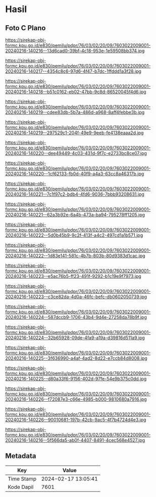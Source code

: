 # Hasil

## Foto C Plano

https://sirekap-obj-formc.kpu.go.id/e830/pemilu/pdpr/76/03/02/20/09/7603022009001-20240216-140216--13d6cad0-39bf-4c18-953e-1e59508bb374.jpg

https://sirekap-obj-formc.kpu.go.id/e830/pemilu/pdpr/76/03/02/20/09/7603022009001-20240216-140217--4354c8c6-97d6-4f47-b7dc-1ffddd1a3f28.jpg

https://sirekap-obj-formc.kpu.go.id/e830/pemilu/pdpr/76/03/02/20/09/7603022009001-20240216-140218--b51c0162-eb02-47bb-9c8d-86520045f4d6.jpg

https://sirekap-obj-formc.kpu.go.id/e830/pemilu/pdpr/76/03/02/20/09/7603022009001-20240216-140219--cdee83db-5b7a-486d-a968-8aff4febbe3b.jpg

https://sirekap-obj-formc.kpu.go.id/e830/pemilu/pdpr/76/03/02/20/09/7603022009001-20240216-140219--297529c1-204f-49e9-9eeb-fe4138eaaa2d.jpg

https://sirekap-obj-formc.kpu.go.id/e830/pemilu/pdpr/76/03/02/20/09/7603022009001-20240216-140220--dee49449-4c03-431d-9f7c-e2733bc8ce07.jpg

https://sirekap-obj-formc.kpu.go.id/e830/pemilu/pdpr/76/03/02/20/09/7603022009001-20240216-140220--1cf62133-fb0d-40f9-a4a3-63cc8a46317b.jpg

https://sirekap-obj-formc.kpu.go.id/e830/pemilu/pdpr/76/03/02/20/09/7603022009001-20240216-140221--7c1f97c2-bdb4-4fd6-9036-7bbb93208631.jpg

https://sirekap-obj-formc.kpu.go.id/e830/pemilu/pdpr/76/03/02/20/09/7603022009001-20240216-140221--62a3b92e-6a4b-473a-ba94-795278ff1205.jpg

https://sirekap-obj-formc.kpu.go.id/e830/pemilu/pdpr/76/03/02/20/09/7603022009001-20240216-140222--5d0b45b9-9c2f-413f-a4c2-497cd1a1b571.jpg

https://sirekap-obj-formc.kpu.go.id/e830/pemilu/pdpr/76/03/02/20/09/7603022009001-20240216-140222--1d83e141-581c-4b7b-803b-80d9383d1cac.jpg

https://sirekap-obj-formc.kpu.go.id/e830/pemilu/pdpr/76/03/02/20/09/7603022009001-20240216-140223--e5ac76b5-ff23-491f-9292-b1c19e9f7973.jpg

https://sirekap-obj-formc.kpu.go.id/e830/pemilu/pdpr/76/03/02/20/09/7603022009001-20240216-140223--c3ce82da-4d0a-46fc-befc-db0602050739.jpg

https://sirekap-obj-formc.kpu.go.id/e830/pemilu/pdpr/76/03/02/20/09/7603022009001-20240216-140224--587dccb9-1706-43b4-9d4e-27258da78b9f.jpg

https://sirekap-obj-formc.kpu.go.id/e830/pemilu/pdpr/76/03/02/20/09/7603022009001-20240216-140224--32b65928-09de-4fa9-a19a-d39816d511a9.jpg

https://sirekap-obj-formc.kpu.go.id/e830/pemilu/pdpr/76/03/02/20/09/7603022009001-20240216-140225--3f636990-a4af-4ad2-8d22-e7ccb84d8008.jpg

https://sirekap-obj-formc.kpu.go.id/e830/pemilu/pdpr/76/03/02/20/09/7603022009001-20240216-140225--d80a33f6-9156-402d-97fe-54e9b375c0dd.jpg

https://sirekap-obj-formc.kpu.go.id/e830/pemilu/pdpr/76/03/02/20/09/7603022009001-20240216-140226--f72087e3-c66e-4985-b000-9810680a7916.jpg

https://sirekap-obj-formc.kpu.go.id/e830/pemilu/pdpr/76/03/02/20/09/7603022009001-20240216-140226--90010681-197b-42cb-9ac5-4f7b4724d4e3.jpg

https://sirekap-obj-formc.kpu.go.id/e830/pemilu/pdpr/76/03/02/20/09/7603022009001-20240216-140216--5f566da5-ab0f-4407-8491-4cec568e4527.jpg


## Metadata

| Key        | Value               |
| ---------- | ------------------- |
| Time Stamp | 2024-02-17 13:05:41 |
| Kode Dapil | 7601                |



